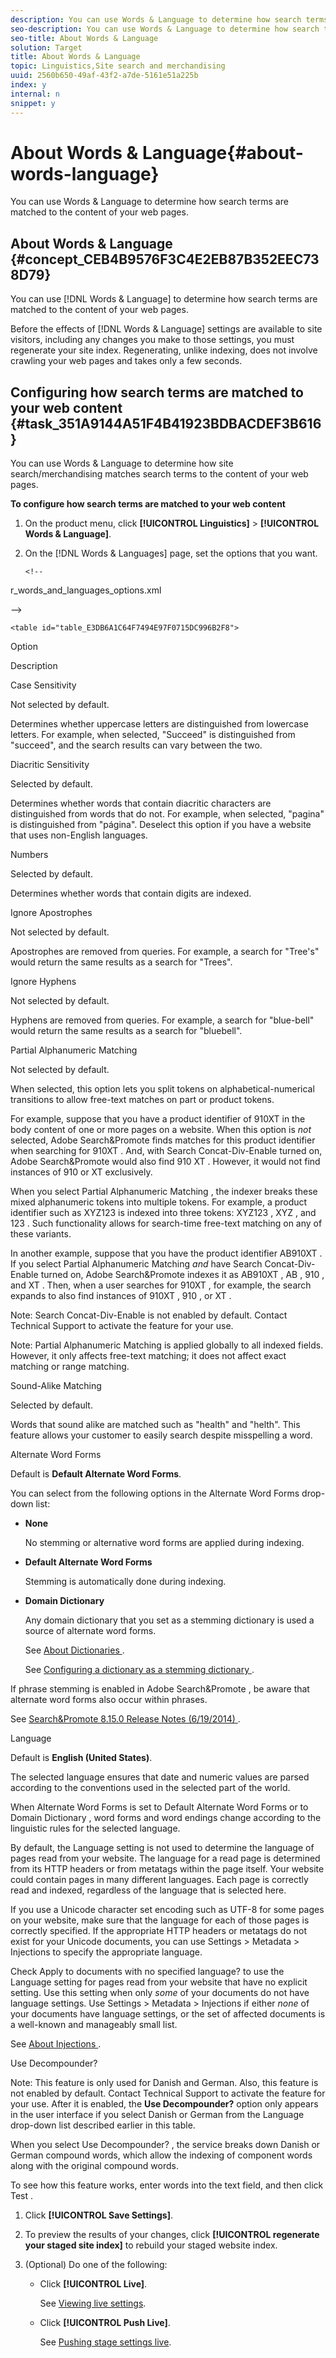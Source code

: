 ```yaml
---
description: You can use Words & Language to determine how search terms are matched to the content of your web pages.
seo-description: You can use Words & Language to determine how search terms are matched to the content of your web pages.
seo-title: About Words & Language
solution: Target
title: About Words & Language
topic: Linguistics,Site search and merchandising
uuid: 2560b650-49af-43f2-a7de-5161e51a225b
index: y
internal: n
snippet: y
---
```


# About Words & Language{#about-words-language}

You can use Words & Language to determine how search terms are matched to the content of your web pages.

## About Words & Language {#concept_CEB4B9576F3C4E2EB87B352EEC738D79}

You can use [!DNL Words & Language] to determine how search terms are matched to the content of your web pages. 

Before the effects of [!DNL Words & Language] settings are available to site visitors, including any changes you make to those settings, you must regenerate your site index. Regenerating, unlike indexing, does not involve crawling your web pages and takes only a few seconds. 

## Configuring how search terms are matched to your web content {#task_351A9144A51F4B41923BDBACDEF3B616}

You can use Words & Language to determine how site search/merchandising matches search terms to the content of your web pages.

<!-- 

t_configuring_how_search_terms_matched_to_your_web_content.xml

 -->

**To configure how search terms are matched to your web content** 

1. On the product menu, click **[!UICONTROL Linguistics]** > **[!UICONTROL Words & Language]**.
1. On the [!DNL Words & Languages] page, set the options that you want.

       <!-- 

r_words_and_languages_options.xml

 -->

    <table id="table_E3DB6A1C64F7494E97F0715DC996B2F8"> 
 <thead> 
  <tr> 
   <th colname="col1" class="entry"> <p>Option </p> </th> 
   <th colname="col2" class="entry"> <p>Description </p> </th> 
  </tr> 
 </thead>
 <tbody> 
  <tr> 
   <td colname="col1"> <p>Case Sensitivity </p> </td> 
   <td colname="col2"> <p>Not selected by default. </p> <p>Determines whether uppercase letters are distinguished from lowercase letters. For example, when selected, "Succeed" is distinguished from "succeed", and the search results can vary between the two. </p> </td> 
  </tr> 
  <tr> 
   <td colname="col1"> <p>Diacritic Sensitivity </p> </td> 
   <td colname="col2"> <p>Selected by default. </p> <p> Determines whether words that contain diacritic characters are distinguished from words that do not. For example, when selected, "pagina" is distinguished from "página". Deselect this option if you have a website that uses non-English languages. </p> </td> 
  </tr> 
  <tr> 
   <td colname="col1"> <p>Numbers </p> </td> 
   <td colname="col2"> <p>Selected by default. </p> <p>Determines whether words that contain digits are indexed. </p> </td> 
  </tr> 
  <tr> 
   <td colname="col1"> <p>Ignore Apostrophes </p> </td> 
   <td colname="col2"> <p>Not selected by default. </p> <p>Apostrophes are removed from queries. For example, a search for "Tree's" would return the same results as a search for "Trees". </p> </td> 
  </tr> 
  <tr> 
   <td colname="col1"> <p>Ignore Hyphens </p> </td> 
   <td colname="col2"> <p>Not selected by default. </p> <p>Hyphens are removed from queries. For example, a search for "blue-bell" would return the same results as a search for "bluebell". </p> </td> 
  </tr> 
  <tr> 
   <td colname="col1"> <p>Partial Alphanumeric Matching </p> </td> 
   <td colname="col2"> <p>Not selected by default. </p> <p>When selected, this option lets you split tokens on alphabetical-numerical transitions to allow free-text matches on part or product tokens. </p> <p>For example, suppose that you have a product identifier of <span class="codeph"> 910XT </span> in the body content of one or more pages on a website. When this option is <i>not</i> selected, <span class="keyword"> Adobe Search&amp;Promote </span> finds matches for this product identifier when searching for <span class="codeph"> 910XT </span>. And, with <span class="uicontrol"> Search Concat-Div-Enable </span> turned on, <span class="keyword"> Adobe Search&amp;Promote </span> would also find <span class="codeph"> 910 XT </span>. However, it would not find instances of <span class="codeph"> 910 </span> or <span class="codeph"> XT </span> exclusively. </p> <p>When you select <span class="uicontrol"> Partial Alphanumeric Matching </span>, the indexer breaks these mixed alphanumeric tokens into multiple tokens. For example, a product identifier such as <span class="codeph"> XYZ123 </span> is indexed into three tokens: <span class="codeph"> XYZ123 </span>, <span class="codeph"> XYZ </span>, and <span class="codeph"> 123 </span>. Such functionality allows for search-time free-text matching on any of these variants. </p> <p>In another example, suppose that you have the product identifier <span class="codeph"> AB910XT </span>. If you select <span class="uicontrol"> Partial Alphanumeric Matching </span> <i>and</i> have <span class="uicontrol"> Search Concat-Div-Enable </span> turned on, <span class="keyword"> Adobe Search&amp;Promote </span> indexes it as <span class="codeph"> AB910XT </span>, <span class="codeph"> AB </span>, <span class="codeph"> 910 </span>, and <span class="codeph"> XT </span>. Then, when a user searches for <span class="codeph"> 910XT </span>, for example, the search expands to also find instances of <span class="codeph"> 910XT </span>, <span class="codeph"> 910 </span>, or <span class="codeph"> XT </span>. </p> <p> <p>Note:  <span class="uicontrol"> Search Concat-Div-Enable </span> is not enabled by default. Contact Technical Support to activate the feature for your use. </p> </p> <p> <p>Note:  <span class="uicontrol"> Partial Alphanumeric Matching </span> is applied globally to all indexed fields. However, it only affects free-text matching; it does not affect exact matching or range matching. </p> </p> </td> 
  </tr> 
  <tr> 
   <td colname="col1"> <p>Sound-Alike Matching </p> </td> 
   <td colname="col2"> <p>Selected by default. </p> <p>Words that sound alike are matched such as "health" and "helth". This feature allows your customer to easily search despite misspelling a word. </p> </td> 
  </tr> 
  <tr> 
   <td colname="col1"> <p>Alternate Word Forms </p> </td> 
   <td colname="col2"> <p>Default is <b>Default Alternate Word Forms</b>. </p> <p>You can select from the following options in the Alternate Word Forms drop-down list: 
     <ul id="ul_CAC73FB4D1384312BB5DD327D3D66948"> 
      <li id="li_F4E76CD27EA34AC5BC81E648BC6CBA4C"><b>None</b> <p>No stemming or alternative word forms are applied during indexing. </p> </li> 
      <li id="li_3186FD1F3BC94A5CB66FFF8EA6726D81"><b>Default Alternate Word Forms</b> <p>Stemming is automatically done during indexing. </p> </li> 
      <li id="li_5815DE0795E0423C9C84C62B96A3F841"><b>Domain Dictionary</b> <p>Any domain dictionary that you set as a stemming dictionary is used a source of alternate word forms. </p> <p>See <a href="../c-about-linguistics-menu/c-about-dictionaries.md#concept_B8028B71EC8144669614C64578EDB034" type="concept" format="dita" scope="local"> About Dictionaries </a>. </p> <p>See <a href="../c-about-linguistics-menu/c-about-dictionaries.md#task_541E8453A12F4A8E89CF6F595469F074" type="task" format="dita" scope="local"> Configuring a dictionary as a stemming dictionary </a>. </p> </li> 
     </ul> </p> <p>If phrase stemming 
     <!--3662149 enabled in the support area: Multi-Synonyms-Endings-Enable. There are no customer-visible settings for it.-->is enabled in <span class="keyword"> Adobe Search&amp;Promote </span>, be aware that alternate word forms also occur within phrases. </p> <p>See <a href="../c-searchpromote-release-notes/c-rn-06-19-14-version-815.md#concept_E8CEBC65A28A4E61BDE69B4B4DA55E73" format="dita" scope="local"> Search&amp;Promote 8.15.0 Release Notes (6/19/2014) </a>. </p> </td> 
  </tr> 
  <tr> 
   <td colname="col1"> <p>Language </p> </td> 
   <td colname="col2"> <p>Default is <b>English (United States)</b>. </p> <p>The selected language ensures that date and numeric values are parsed according to the conventions used in the selected part of the world. </p> <p>When <span class="uicontrol"> Alternate Word Forms </span> is set to <span class="uicontrol"> Default Alternate Word Forms </span> or to <span class="uicontrol"> Domain Dictionary </span>, word forms and word endings change according to the linguistic rules for the selected language. </p> <p>By default, the Language setting is not used to determine the language of pages read from your website. The language for a read page is determined from its HTTP headers or from metatags within the page itself. Your website could contain pages in many different languages. Each page is correctly read and indexed, regardless of the language that is selected here. </p> <p>If you use a Unicode character set encoding such as UTF-8 for some pages on your website, make sure that the language for each of those pages is correctly specified. If the appropriate HTTP headers or metatags do not exist for your Unicode documents, you can use <span class="uicontrol"> Settings </span> &gt; <span class="uicontrol"> Metadata </span> &gt; <span class="uicontrol"> Injections </span> to specify the appropriate language. </p> <p>Check <span class="uicontrol"> Apply to documents with no specified language? </span> to use the Language setting for pages read from your website that have no explicit setting. Use this setting when only <i>some</i> of your documents do not have language settings. Use <span class="uicontrol"> Settings </span> &gt; <span class="uicontrol"> Metadata </span> &gt; <span class="uicontrol"> Injections </span> if either <i>none</i> of your documents have language settings, or the set of affected documents is a well-known and manageably small list. </p> <p>See <a href="../c-about-settings-menu/c-about-metadata-menu.md#concept_DA091920671948A0A893A26B3A2FAAE5" type="concept" format="dita" scope="local"> About Injections </a>. </p> </td> 
  </tr> 
  <tr> 
   <td colname="col1"> <p>Use Decompounder? </p> </td> 
   <td colname="col2"> <p> <p>Note:  This feature is only used for Danish and German. Also, this feature is not enabled by default. Contact Technical Support to activate the feature for your use. After it is enabled, the <b>Use Decompounder?</b> option only appears in the user interface if you select <span class="uicontrol"> Danish </span> or <span class="uicontrol"> German </span> from the <span class="uicontrol"> Language </span> drop-down list described earlier in this table. </p> </p> <p>When you select <span class="uicontrol"> Use Decompounder? </span>, the service breaks down Danish or German compound words, which allow the indexing of component words along with the original compound words. </p> <p>To see how this feature works, enter words into the text field, and then click <span class="uicontrol"> Test </span>. </p> </td> 
  </tr> 
 </tbody> 
</table>

1. Click **[!UICONTROL Save Settings]**.
1. To preview the results of your changes, click **[!UICONTROL regenerate your staged site index]** to rebuild your staged website index.
1. (Optional) Do one of the following:

    * Click **[!UICONTROL Live]**.

      See [Viewing live settings](../c-about-staging.md#task_401A0EBDB5DB4D4CA933CBA7BECDC10F). 
    
    * Click **[!UICONTROL Push Live]**.

      See [Pushing stage settings live](../c-about-staging.md#task_44306783B4C0408AAA58B471DAF2D9A4).

